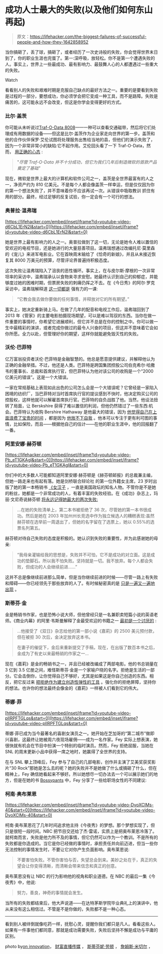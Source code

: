 # 成功人士最大的失败(以及他们如何东山再起)

> 原文：<https://lifehacker.com/the-biggest-failures-of-successful-people-and-how-they-1642858952>

当你搞砸了，丢了球，搞砸了，或者经历了一次史诗般的失败，你会觉得世界末日到了，你的职业生涯也完蛋了。第一:深呼吸，放轻松。你不是第一个遭遇失败的人。事实上，世界上一些最成功、最有影响力、最鼓舞人心的人都遭遇过一些重大的失败。

Watch

看看别人的失败和艰难时期是克服自己缺点的最好方法之一。重要的是要看到失败是过程的一部分，要想成功，你必须学会把它变成一种工具，而不是路障。失败是痛苦的，这可能永远不会改变，但这是你学会变得更好的方式。

### 比尔·盖茨

你可能从未听说过[Traf-O-Data 8008](http://en.wikipedia.org/wiki/Traf-O-Data)——一种可以查看交通磁带，然后将它们处理成有用数据的设备——但这是比尔·盖茨作为企业家走向世界的第一步。盖茨和他的合作伙伴保罗·艾伦试图将处理服务出售给当地的县，但他们的演示失败了，因为一个非常非常小的缺陷:它不起作用。艾伦回头看了一下 Traf-O-Data，然而， [用正确的心态](http://www.hongkiat.com/blog/fail-to-succeed-billionaires/) :

> "*尽管 Traf-O-Data 并不十分成功，但它为我们几年后制造微软的首款产品奠定了基础"*

现在，微软是世界上最大的计算机和软件公司之一，盖茨是全世界最富有的人之一，净资产约为 810 亿美元。不是每个人都会像盖茨一样幸运，但是仅仅因为你的第一个想法失败了，并不意味着你不应该再试一次。从错误中吸取教训 抓住有用的部分。最终，经过足够的反复试验，你一定会有一个可行的想法。

### **奥普拉·温弗瑞**

 [https://lifehacker.com/embed/inset/iframe?id=youtube-video-d6CbL1ErN2I&start=0](https://lifehacker.com/embed/inset/iframe?id=youtube-video-d6CbL1ErN2I&start=0) 

她是世界上最有影响力的人之一。奥普拉做到了这一切，无论是她令人难以置信的受欢迎的电视节目，还是她进行的大量慈善项目。温弗瑞想通过改编托尼·莫里森的《宠儿》来进军电影业。它在首映周末输给了《恰奇的新娘》，并且从未接近恢复其 8000 万美元的预算，尽管评论界普遍持积极态度。

这次失败让温弗瑞陷入了沮丧的恶性循环。事实上，在与皮尔斯·摩根的一次非常坦率的采访中，温弗瑞承认以食物来寻求安慰。她最终认识到自己的抑郁症，并能够度过她的困难时期，但票房失败的刺痛仍挥之不去。在《今日秀》的阿尔·罗克采访中，温弗瑞解释道 [这一切都是](http://www.today.com/video/today/52693775#52693775) 强有力的一课:

> “它教会我去做你要做的任何事情，并释放对它的所有期望。”

事实上，她决定重新骑上马。在做了几年的配音和电视工作后，温弗瑞回到了 2013 年《管家》的主要电影拍摄现场期望，可以是难以驾驭的东西。当你在做一件重要的事情时，你希望它进展顺利，但它并不总是在你的控制之中。你可以做一生中最精彩的演讲，或者完成你做过的最令人兴奋的项目，但这并不意味着它会如你所愿。全力以赴，但管理好你的期望，这样你就能避免毁灭性的失败。

### 沃伦·巴菲特

亿万富翁投资者沃伦·巴菲特是金融智慧的。他总是愿意提供建议，并解释他认为正确的金融举措。不过，他还是人类。巴菲特是跨国集团控股公司伯克希尔·哈撒韦的董事长、总裁和首席执行官，但巴菲特认为他对该公司的收购是一个“2000 亿美元的错误”。这是一个大错误。

一家在常规基础上表现如此出色的公司怎么会是一个大错误呢？它曾经是一家陷入困境的纺织厂，当巴菲特对当时首席执行官的提议感到不快时，他决定购买公司的控股权，这样他就可以解雇首席执行官。巴菲特的自负战胜了他。当然，他设法扭转了局面，让 Berskshire 获得了难以置信的利润，但他仍然错过了一些东西:机会。巴菲特认为收购 Bershire Hathaway 是他最大的错误，因为 [他觉得自己在上面浪费了宝贵的时间](http://www.forbes.com/sites/moneybuilder/2013/05/08/the-worst-investment-of-warren-buffetts-career/) ，都是因为 [他放不下自我](https://lifehacker.com/know-the-line-between-confidence-and-ego-to-avoid-sabot-1445706936) 。他本可以专注于更有利可图的事情，比如保险，而且——根据他自己的估计——在他的职业生涯中，他的回报翻了一番。

### **阿里安娜·赫芬顿**

 [https://lifehacker.com/embed/inset/iframe?id=youtube-video-Pb_eT1GKAgI&start=0](https://lifehacker.com/embed/inset/iframe?id=youtube-video-Pb_eT1GKAgI&start=0) 

你们中的大多数人可能都知道阿里安娜·赫芬顿是《赫芬顿邮报》的总裁兼主编，但她一路走来也有起有落。她是剑桥联合辩论社 的第一位外籍女主席，23 岁时出版了她的第一本畅销书 [《女汉子](http://www.goodreads.com/book/show/1173134.The_Female_Woman) ，一直是美国政坛的知名人物。不管你是不是她的粉丝，她都是一个非常成功的人，有着丰富的失败经验。在《成功》杂志上，玛丽·文尼奇说赫芬顿 [将永远记得她最大的两次失败:](http://www.success.com/article/arianna-huffington-pushing-the-limits)

> ...在她的失败清单上，第二本书被拒绝了 36 次，尽管她的第一本书很成功。然后是她在 2003 年加州州长竞选中作为独立候选人的糟糕表现:虽然赫芬顿在选举前一周退出了，但她的名字留在了选票上，她以 0.55%的选票名列第五。

赫芬顿对待自己失败的态度是积极的。她认识到失败的重要性，并为此感谢她的母亲:

> “我母亲灌输给我的思想是，失败并不可怕，它不是成功的对立面。这是成功的垫脚石。所以我不怕失败。坚持就是一切。我不放弃。每个人都会失败，但成功的人会继续前进……”

这并不总是像继续前进那么简单，但是当你继续前进的时候——尽管一路上有失败和障碍——你已经领先于那些放弃的人了。有时候秘密真的是 [只是一遍又一遍地出现](https://lifehacker.com/the-secret-to-coming-up-with-great-ideas-is-showing-u-1635375494) 。

### 斯蒂芬·金

金是畅销书作家，也是恐怖小说大师，但他曾经只是一名兼职卖短篇小说的英语老师。《商业内幕》的阿里·韦斯曼解释了金最受欢迎的书籍之一 [最初是一个讨厌的](http://www.businessinsider.com/people-who-failed-before-becoming-famous-2014-2?op=1) :

> ...他接受了《双日》杂志给他的第一部小说《嘉莉》的 2500 美元预付款，但在被拒 30 次后，金决定放弃这本书。
> 
> 在妻子的催促下，金后来重新提交了手稿，现在，在出版了数百本书之后，金成为了有史以来最畅销的作家之一...

现在《嘉莉》是金的畅销书之一，并且已经被改编成了两部电影。他的书总销量在 3 亿到 3.5 亿册之间，难怪斯蒂芬·金是一个家喻户晓的名字。拒绝是生活的一部分。它会击倒你，让你觉得自己不够好，尤其是如果这是你自己创造的东西。相反，把它反过来 [把拒绝作为建立创造性弹性的工具](https://lifehacker.com/build-your-creative-resilience-with-the-rejection-you-r-1632444362) 。强化你的拒绝屏障，坚持你的想法。也许你的想法最终会像金的《嘉莉》一样被人们看到它的伟大。

### 蒂娜·菲

 [https://lifehacker.com/embed/inset/iframe?id=youtube-video-pIlRPFTGLqs&start=0](https://lifehacker.com/embed/inset/iframe?id=youtube-video-pIlRPFTGLqs&start=0) 

蒂娜·菲已成为当今最著名的喜剧女演员之一。她开始在芝加哥的“第二城市”做即兴喜剧，这最终让她被周六夜现场雇佣——成为一名作家。Fey 实际上想表演，她很快就有机会在节目中扮演一个特别的临时演员。然而，Fey 拒绝屈服，当她在 SNL 的周末更新小品中获得一席之地时，她赢得了全世界的支持。

在与 SNL 攀上顶峰后，Fey 参与了自己的几部电影，创作并主演了艾美奖获奖影片“30 Rock”那她是怎么去的呢？她的失败并不是她做了什么或搞砸了什么，但在精神上，Fey 确信她看起来不够好。所以她想尽一切办法去一个可以展示她们的地方，但是在她的书 [Bossypants](https://www.amazon.com/dp/0316056898?asc_campaign=InlineText&asc_refurl=https://lifehacker.com/the-biggest-failures-of-successful-people-and-how-they-1642858952&asc_source=&linkCode=ogi&psc=1&smid=A2ELEW5EPOHEGD&tag=kinjalifehackerlink-20&th=1) 中，Fey 分享了一些给职场女性的不同建议:

### **柯南·奥布莱恩**

 [https://lifehacker.com/embed/inset/iframe?id=youtube-video-DvoXClMs-40&start=0](https://lifehacker.com/embed/inset/iframe?id=youtube-video-DvoXClMs-40&start=0) 

柯南·奥布莱恩花了几年时间追求他主持《今夜秀》的梦想。那个梦想实现了，但只是很短一段时间。NBC 把节目交还给了杰·雷诺，实质上是把奥布莱恩冷落了。就柯南而言，失败是他力所不及的事情，但它仍然可以作为一个教训。不是所有的失败都是你造成的。当它是你已经做的事情时，承担责任并向前迈进，但当一些你无法控制的事情发生时，不要让它对你产生负面影响。奥布莱恩说:

> 不要害怕失败。不管你害怕与否，失望总会到来。美妙之处在于，真正的失望会让你变得清晰，而清晰会带来信念和真正的创意。

奥布莱恩没有让 NBC 的行为影响他的视角和职业道德。在 NBC 的最后一集《今夜秀》中，他说:

> 努力，善良，神奇的事情就会发生。

当所有的失败都结束后，他大声说道——在达特茅斯学院毕业典礼上的演讲中，他从来没有这么相信过。不管是不是你做的，失败都不是一种心态。

* * *

看到别人被绊倒就像吃药一样，抚慰心灵，提醒你我们都只是凡人。看看这些人。如果有一件事他们都同意，那就是成功需要失败，失败后坚持不懈是成功与平庸的区别。

photo by[on innovation](https://www.flickr.com/photos/oninnovation/4996836818)， [财富直播传媒](https://www.flickr.com/photos/fortunelivemedia/10311228024) ， [斯蒂芬妮·劳顿](https://www.flickr.com/photos/steph_lawton/7634622516) ， [詹姆斯·米切尔](https://www.flickr.com/photos/jamesmitchell/2565317822) ，